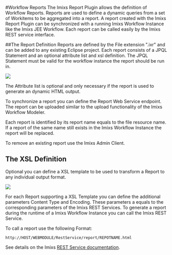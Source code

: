 #Workflow Reports
The Imixs Report Plugin allows the definition of Workflow Reports. Reports are 
used to define a dynamic queries from a set of Workitems to be aggregated  into a report.
A report created with the Imixs Report Plugin can be synchronized with a running Imixs Workflow Instance like the Imixs JEE Workflow.  Each report can be called easily by the Imixs REST service interface.

 
##The Report Definition 
Reports are defined by the File extension ".ixr" and can be added to any  existing Eclipse project. Each report consists of a JPQL Statement and an optional attribute list and  xsl definition. The JPQL Statement must be valid for the workflow instance the report should be 
run in. 

<img src="../images/modelling/report-01.png"/>

The Attribute list is optional and only necessary if the report is used to  generate an dynamic HTML output.

To synchronize a report you can define the Report Web Service endpoint.  The report can be uploaded similar to the upload functionality of the Imixs  Workflow Modeler.

Each report is identified by its report name equals to the file resource name.  If a report of the same name still exists in the Imixs Workflow Instance the report will be replaced.

To remove an existing report use the Imixs Admin Client. 


## The XSL Definition
Optional you can define a XSL template to be used to transform a Report to any individual output format. 

<img src="../images/modelling/report-02.png" />

For each Report supporting a XSL Template you can define the additional parameters  Content Type and Encoding. These parameters a equals to the corresponding  parameters of the Imixs REST Services. To generate a report during the runtime of a Imixs Workflow Instance you can call the Imixs REST Service.

To call a report use the following Format:

    http://HOST/WEBMODULE/RestService/report/REPOTNAME.html

See details on the Imixs [REST Service documentation](../restapi/index.html).
 